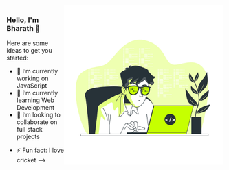 ﻿<img align="right" src="https://github.com/MalikBagwala/MalikBagwala/blob/master/hero.jpg" alt="Illustration of Dev Bharath at work" width=370px height=auto/>


### Hello, I'm Bharath 👋

<!--
**GattemBharath/GattemBharath** is a ✨ _special_ ✨ repository because its `README.md` (this file) appears on your GitHub profile.-->

Here are some ideas to get you started:

- 🔭 I’m currently working on JavaScript
- 🌱 I’m currently learning Web Development
- 👯 I’m looking to collaborate on full stack projects
<!--- 🤔 I’m looking for help with ...
- 💬 Ask me about ...
- 📫 How to reach me: ...
- 😄 Pronouns: ... -->
- ⚡ Fun fact: I love cricket
-->
